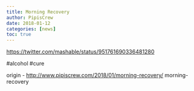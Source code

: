 ```yaml
---
title: Morning Recovery
author: PipisCrew
date: 2018-01-12
categories: [news]
toc: true
---
```


https://twitter.com/mashable/status/951761690336481280

#alcohol #cure

origin - http://www.pipiscrew.com/2018/01/morning-recovery/ morning-recovery